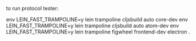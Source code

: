 to run protocol tester:

env LEIN_FAST_TRAMPOLINE=y lein trampoline cljsbuild auto core-dev
env LEIN_FAST_TRAMPOLINE=y lein trampoline cljsbuild auto atom-dev
env LEIN_FAST_TRAMPOLINE=y lein trampoline figwheel frontend-dev
electron .